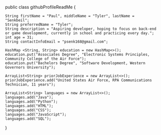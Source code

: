 public class githubProfileReadMe {

	String firstName = "Paul", middleName = "Tyler", lastName = "Senkbeil";
	String preferredName = "Tyler";
	String description = "Aspiring developer, hoping to focus on back-end or game development, currently in school and practicing every day.";
	int age = 31;
	String contactInfoEmail = "psenk168@gmail.com";
	
	HashMap <String, String> education = new HashMap<>();
	education.put("Associates Degree", "Electronic Systems Principles, Community College of the Air Force");
	education.put("Bachelors Degree", "Software Development, Western Governors University");
	
	ArrayList<String> priorJobExperience = new ArrayList<>();
	priorJobExperience.add("United States Air Force, RPA Communications Technician, 11 years");
	
	ArrayList<String> languages = new ArrayList<>();
	languages.add("Java");
	languages.add("Python");
	languages.add("HTML");
	languages.add("CSS");
	languages.add("JavaScript");
	languages.add("SQL");
}

